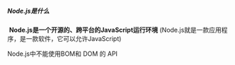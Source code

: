 ##### Node.js是什么

​	**Node.js是一个开源的、跨平台的JavaScript运行环境** (Node.js就是一款应用程序，是一款软件，它可以允许JavaScript)

Node.js中不能使用BOM和 DOM 的 API